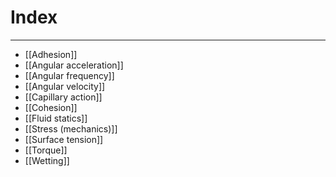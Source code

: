 # Index
---
- [[Adhesion]]
- [[Angular acceleration]]
- [[Angular frequency]]
- [[Angular velocity]]
- [[Capillary action]]
- [[Cohesion]]
- [[Fluid statics]]
- [[Stress (mechanics)]]
- [[Surface tension]]
- [[Torque]]
- [[Wetting]]